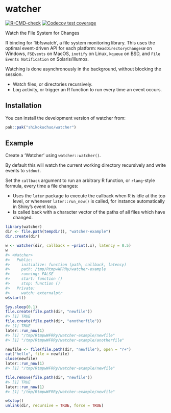 
<!-- README.md is generated from README.Rmd. Please edit that file -->

# watcher

<!-- badges: start -->

[![R-CMD-check](https://github.com/shikokuchuo/watcher/actions/workflows/R-CMD-check.yaml/badge.svg)](https://github.com/shikokuchuo/watcher/actions/workflows/R-CMD-check.yaml)
[![Codecov test
coverage](https://codecov.io/gh/shikokuchuo/watcher/graph/badge.svg)](https://app.codecov.io/gh/shikokuchuo/watcher)
<!-- badges: end -->

Watch the File System for Changes

R binding for ‘libfswatch’, a file system monitoring library. This uses
the optimal event-driven API for each platform: `ReadDirectoryChangesW`
on Windows, `FSEvents` on MacOS, `inotify` on Linux, `kqueue` on BSD,
and `File Events Notification` on Solaris/Illumos.

Watching is done asynchronously in the background, without blocking the
session.

- Watch files, or directories recursively.
- Log activity, or trigger an R function to run every time an event
  occurs.

## Installation

You can install the development version of watcher from:

``` r
pak::pak("shikokuchuo/watcher")
```

## Example

Create a ‘Watcher’ using `watcher::watcher()`.

By default this will watch the current working directory recursively and
write events to `stdout`.

Set the `callback` argument to run an arbitrary R function, or
`rlang`-style formula, every time a file changes:

- Uses the `later` package to execute the callback when R is idle at the
  top level, or whenever `later::run_now()` is called, for instance
  automatically in Shiny’s event loop.
- Is called back with a character vector of the paths of all files which
  have changed.

``` r
library(watcher)
dir <- file.path(tempdir(), "watcher-example")
dir.create(dir)

w <- watcher(dir, callback = ~print(.x), latency = 0.5)
w
#> <Watcher>
#>   Public:
#>     initialize: function (path, callback, latency) 
#>     path: /tmp/RtmpwWFRRy/watcher-example
#>     running: FALSE
#>     start: function () 
#>     stop: function () 
#>   Private:
#>     watch: externalptr
w$start()

Sys.sleep(0.1)
file.create(file.path(dir, "newfile"))
#> [1] TRUE
file.create(file.path(dir, "anotherfile"))
#> [1] TRUE
later::run_now(1)
#> [1] "/tmp/RtmpwWFRRy/watcher-example/newfile"
#> [1] "/tmp/RtmpwWFRRy/watcher-example/anotherfile"

newfile <- file(file.path(dir, "newfile"), open = "r+")
cat("hello", file = newfile)
close(newfile)
later::run_now(1)
#> [1] "/tmp/RtmpwWFRRy/watcher-example/newfile"

file.remove(file.path(dir, "newfile"))
#> [1] TRUE
later::run_now(1)
#> [1] "/tmp/RtmpwWFRRy/watcher-example/newfile"

w$stop()
unlink(dir, recursive = TRUE, force = TRUE)
```
